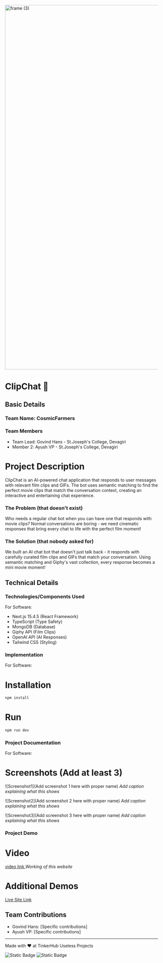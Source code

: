 <img width="3188" height="1202" alt="frame (3)" src="https://github.com/user-attachments/assets/517ad8e9-ad22-457d-9538-a9e62d137cd7" />


# ClipChat 🎯


## Basic Details
### Team Name: CosmicFarmers


### Team Members
- Team Lead: Govind Hans - St.Joseph's College, Devagiri
- Member 2: Ayush VP - St.Joseph's College, Devagiri

# Project Description
ClipChat is an AI-powered chat application that responds to user messages with relevant film clips and GIFs. The bot uses semantic matching to find the perfect movie clips that match the conversation context, creating an interactive and entertaining chat experience.

### The Problem (that doesn't exist)
Who needs a regular chat bot when you can have one that responds with movie clips? Normal conversations are boring - we need cinematic responses that bring every chat to life with the perfect film moment!

### The Solution (that nobody asked for)
We built an AI chat bot that doesn't just talk back - it responds with carefully curated film clips and GIFs that match your conversation. Using semantic matching and Giphy's vast collection, every response becomes a mini movie moment!

## Technical Details
### Technologies/Components Used
For Software:
- Next.js 15.4.5 (React Framework)
- TypeScript (Type Safety)
- MongoDB (Database)
- Giphy API (Film Clips)
- OpenAI API (AI Responses)
- Tailwind CSS (Styling)


### Implementation
For Software:
# Installation
```bash
npm install
```

# Run
```bash
npm run dev
```

### Project Documentation
For Software:

# Screenshots (Add at least 3)
![Screenshot1](Add screenshot 1 here with proper name)
*Add caption explaining what this shows*

![Screenshot2](Add screenshot 2 here with proper name)
*Add caption explaining what this shows*

![Screenshot3](Add screenshot 3 here with proper name)
*Add caption explaining what this shows*


### Project Demo
# Video
[ video link ](https://www.youtube.com/watch?v=hSBLIFc1md4)
*Working of this website*

# Additional Demos
[ Live Site Link ](https://clipchat-opal.vercel.app/)

## Team Contributions
- Govind Hans: [Specific contributions]
- Ayush VP: [Specific contributions]

---
Made with ❤️ at TinkerHub Useless Projects 

![Static Badge](https://img.shields.io/badge/TinkerHub-24?color=%23000000&link=https%3A%2F%2Fwww.tinkerhub.org%2F)
![Static Badge](https://img.shields.io/badge/UselessProjects--25-25?link=https%3A%2F%2Fwww.tinkerhub.org%2Fevents%2FQ2Q1TQKX6Q%2FUseless%2520Projects)


